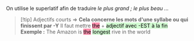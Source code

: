 On utilise le superlatif afin de traduire *le plus grand ; le plus beau ...*
> [!tip] Adjectifs courts
> ⇒ **Cela concerne les mots d'une syllabe ou qui finissent par -Y**
> Il faut mettre <mark style="background: #FF5582A6;">the</mark> + <mark style="background: #BBFABBA6;">adjectif avec -EST à la fin </mark>
> **Exemple :** The Amazon is <mark style="background: #FF5582A6;">the</mark> <mark style="background: #BBFABBA6;">longest</mark> rive in the world

